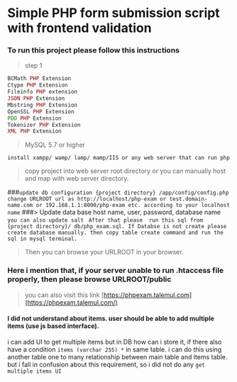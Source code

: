 # Simple PHP form submission script with frontend validation

### To run this project please follow this instructions
>step 1
> 
> 
```PHP >= 7.2.5
BCMath PHP Extension
Ctype PHP Extension
Fileinfo PHP extension
JSON PHP Extension
Mbstring PHP Extension
OpenSSL PHP Extension
PDO PHP Extension
Tokenizer PHP Extension
XML PHP Extension
```
>MySQL 5.7 or higher
> 
```install xampp/ wamp/ lamp/ mamp/IIS or any web server that can run php```
>copy project into web server root directory or you can manually host and map with web server directory.


###```update db configuration {project directory} /app/config/config.php```
```change URLROOT url as http://localhost/php-exam or test.domain-name.com or 192.168.1.1:8000/php-exam etc. according to your localhost name```
###> Update data base host name, user, password, database name 
```you can also update salt ```
```After that please  run this sql from {project directory}/ db/php_exam.sql. If Databse is not create please create database manually. then copy table create command and run the sql in mysql terminal. ```
>Then you can browse your URLROOT in your browser.
> 
### Here i mention that, if your server unable to run .htaccess file properly, then please browse URLROOT/public
>you can also visit this link [https://phpexam.talemul.com](https://phpexam.talemul.com/)

#### I did not understand about items. user should be able to add multiple items (use js based interface).
i can add UI to get multiple items but in DB how can i store it, if there also have a condition ```items (varchar 255) *``` in same table. i can do this using another table one to many relationship between main table and items table. but i fall in confusion about this requirement, so i did not do any ```get multiple items UI``` 
